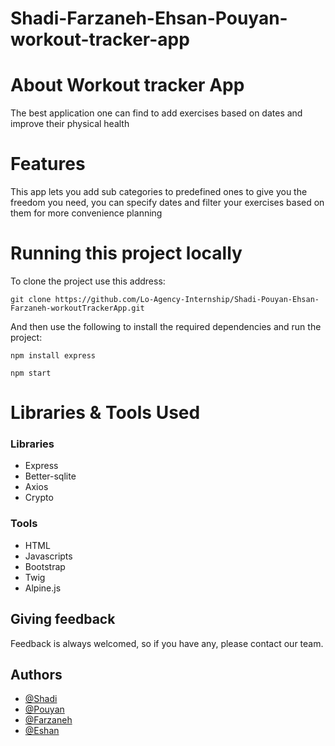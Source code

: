 # Shadi-Farzaneh-Ehsan-Pouyan-workout-tracker-app
# About Workout tracker App

The best application one can find to add exercises based on dates and improve their physical health

# Features
This app lets you add sub categories to predefined ones to give you the freedom you need, you can specify dates and filter your exercises based on them for more convenience planning<br>

 
# Running this project locally
To clone the project use this address:
```
git clone https://github.com/Lo-Agency-Internship/Shadi-Pouyan-Ehsan-Farzaneh-workoutTrackerApp.git
```

And then use the following to install the required dependencies and run the project:

```
npm install express
```
```
npm start
```

# Libraries & Tools Used
### Libraries
* Express
* Better-sqlite
* Axios
* Crypto<br>
### Tools
* HTML
* Javascripts
* Bootstrap
* Twig
* Alpine.js

## Giving feedback
Feedback is always welcomed, so if you have any, please contact our team.

## Authors

- [@Shadi](shadi@loagency.de)
- [@Pouyan](pouyan@loagency.de)
- [@Farzaneh](farzaneh@loagency.de)
- [@Eshan](eshan@loagency.de)
